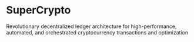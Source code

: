 # SuperCrypto
Revolutionary decentralized ledger architecture for high-performance, automated, and orchestrated cryptocurrency transactions and optimization
